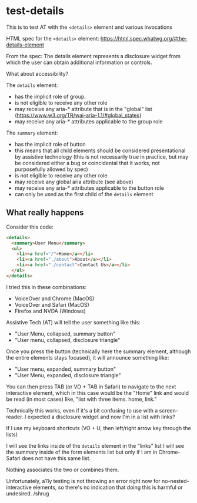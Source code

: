 # test-details

This is to test AT with the `<details>` element and various invocations

HTML spec for the `<details>` element: https://html.spec.whatwg.org/#the-details-element

From the spec:
The details element represents a disclosure widget from which the user can obtain additional information or controls.

What about accessibility?

The `details` element:

* has the implicit role of group.
* is not eligible to receive any other role
* may receive any aria-* attribute that is in the "global" list (https://www.w3.org/TR/wai-aria-1.1/#global_states)
* may receive any aria-* attributes applicable to the group role

The `summary` element:

* has the implicit role of button
* this means that all child elements should be considered presentational by assistive technology (this is not necessarily true in practice, but may be considered either a bug or coincidental that it works, not purposefully allowed by spec)
* is not eligible to receive any other role
* may receive any global aria attribute (see above)
* may receive any aria-* attributes applicable to the button role
* can only be used as the first child of the `details` element

## What really happens

Consider this code:

```html
<details>
  <summary>User Menu</summary>
  <ul>
    <li><a href="/">Home</a></li>
    <li><a href="./about">About</a></li>
    <li><a href="./contact">Contact Us</a></li>
  </ul>
</details>
```

I tried this in these combinations:

* VoiceOver and Chrome (MacOS)
* VoiceOver and Safari (MacOS)
* Firefox and NVDA (Windows)

Assistive Tech (AT) will tell the user something like this:

* "User Menu, collapsed, summary button"
* "User menu, collapsed, disclosure triangle"

Once you press the button (technically here the summary element, although the entire elements stays focused), it will announce something like:

* "User menu, expanded, summary button"
* "User Menu, expanded, disclosure triangle"

You can then press TAB (or VO + TAB in Safari) to navigate to the next interactive element, which in this case would be the "Home" link and would be read (in most cases) like, "list with three items. home, link."

Technically this works, even if it's a bit confusing to use with a screen-reader. I expected a disclosure widget and now I'm in a list with links?

If I use my keyboard shortcuts (VO + U, then left/right arrow key through the lists)

I will see the links inside of the `details` element in the "links" list
I will see the summary inside of the form elements list but only if I am in Chrome- Safari does not have this same list.

Nothing associates the two or combines them.

Unfortunately, a11y testing is not throwing an error right now for no-nested-interactive elements, so there's no indication that doing this is harmful or undesired. /shrug
